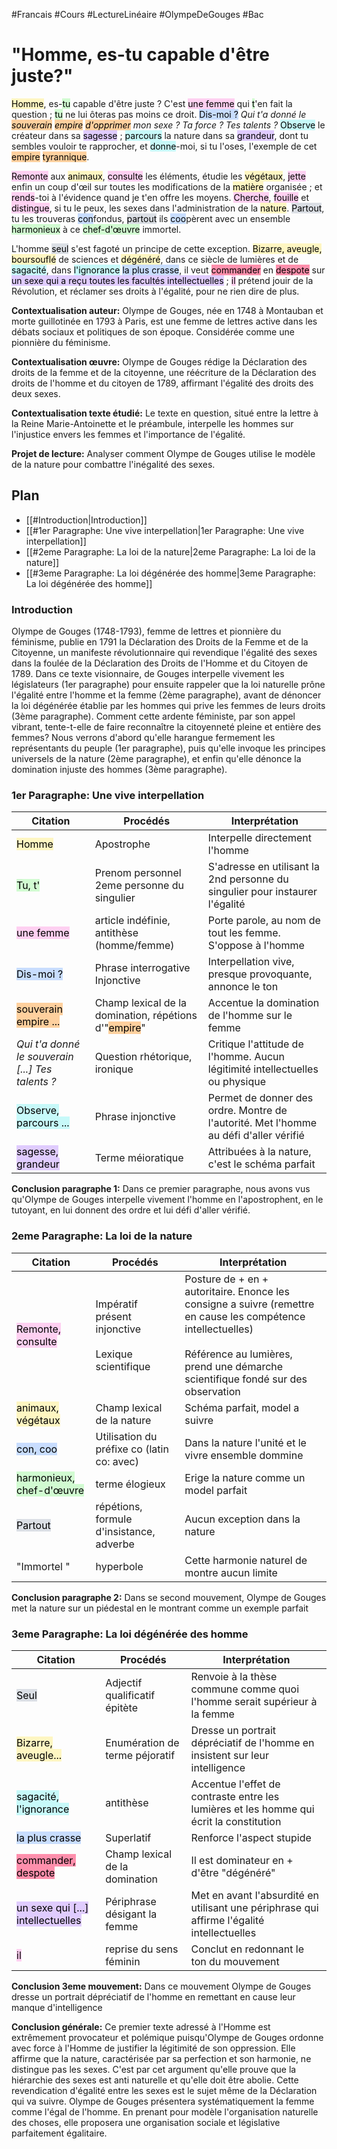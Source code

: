 #Francais #Cours #LectureLinéaire #OlympeDeGouges #Bac 

# "Homme, es-tu capable d'être juste?"

<mark style="background: #FFF3A3A6;">Homme</mark>, es-<mark style="background: #BBFABBA6;">tu</mark> capable d'être juste ? C'est <mark style="background: #FFB8EBA6;">une femme</mark> qui <mark style="background: #BBFABBA6;">t</mark>'en fait la question ; <mark style="background: #BBFABBA6;">tu</mark> ne lui ôteras pas moins ce droit. <mark style="background: #ADCCFFA6;">Dis-moi ?</mark> *Qui t'a donné le <mark style="background: #FFB86CA6;">souverain</mark> <mark style="background: #FFB86CA6;">empire</mark> <mark style="background: #FFB86CA6;">d'opprimer</mark> mon* *sexe ? Ta force ? Tes talents ?* <mark style="background: #ABF7F7A6;">Observe</mark> le créateur dans sa <mark style="background: #D2B3FFA6;">sagesse</mark> ; <mark style="background: #ABF7F7A6;">parcours</mark> la nature dans sa <mark style="background: #D2B3FFA6;">grandeur</mark>, dont tu sembles vouloir te rapprocher, et <mark style="background: #ABF7F7A6;">donne</mark>-moi, si tu l'oses, l'exemple de cet <mark style="background: #FFB86CA6;">empire</mark> <mark style="background: #FFB86CA6;">tyrannique</mark>.

<mark style="background: #FFB8EBA6;">Remonte</mark> aux <mark style="background: #FFF3A3A6;">animaux</mark>, <mark style="background: #FFB8EBA6;">consulte</mark> les éléments, étudie les <mark style="background: #FFF3A3A6;">végétaux</mark>, <mark style="background: #FFB8EBA6;">jette</mark> enfin un coup d'œil sur toutes les modifications de la <mark style="background: #FFF3A3A6;">matière</mark> organisée ; et <mark style="background: #FFB8EBA6;">rends</mark>-toi à l'évidence quand je t'en offre les moyens. <mark style="background: #FFB8EBA6;">Cherche</mark>, <mark style="background: #FFB8EBA6;">fouille</mark> et <mark style="background: #FFB8EBA6;">distingue</mark>, si tu le peux, les sexes dans l'administration de la <mark style="background: #FFF3A3A6;">nature</mark>. <mark style="background: #CACFD9A6;">Partout</mark>, tu les trouveras <mark style="background: #ADCCFFA6;">con</mark>fondus, <mark style="background: #CACFD9A6;">partout</mark> ils <mark style="background: #ADCCFFA6;">coo</mark>pèrent avec un ensemble <mark style="background: #BBFABBA6;">harmonieux</mark> à ce <mark style="background: #BBFABBA6;">chef-d'œuvre</mark> immortel.

L'homme <mark style="background: #CACFD9A6;">seul</mark> s'est fagoté un principe de cette exception. <mark style="background: #FFF3A3A6;">Bizarre, aveugle, boursouflé</mark> de sciences et <mark style="background: #FFF3A3A6;">dégénéré</mark>, dans ce siècle de lumières et de <mark style="background: #ABF7F7A6;">sagacité</mark>, dans <mark style="background: #ABF7F7A6;">l'ignorance</mark> <mark style="background: #ADCCFFA6;">la plus crasse</mark>, il veut <mark style="background: #FF5582A6;">commander</mark> en <mark style="background: #FF5582A6;">despote</mark> sur <mark style="background: #D2B3FFA6;">un sexe qui a reçu toutes les facultés intellectuelles</mark> ; <mark style="background: #FFB8EBA6;">il</mark> prétend jouir de la Révolution, et réclamer ses droits à l'égalité, pour ne rien dire de plus.


**Contextualisation auteur:**
Olympe de Gouges, née en 1748 à Montauban et morte guillotinée en 1793 à Paris, est une femme de lettres active dans les débats sociaux et politiques de son époque. Considérée comme une pionnière du féminisme.

**Contextualisation œuvre:**
Olympe de Gouges rédige la Déclaration des droits de la femme et de la citoyenne, une réécriture de la Déclaration des droits de l'homme et du citoyen de 1789, affirmant l'égalité des droits des deux sexes. 

**Contextualisation texte étudié:**
Le texte en question, situé entre la lettre à la Reine Marie-Antoinette et le préambule, interpelle les hommes sur l'injustice envers les femmes et l'importance de l'égalité.

**Projet de lecture:**
Analyser comment Olympe de Gouges utilise le modèle de la nature pour combattre l'inégalité des sexes.

## Plan

- [[#Introduction|Introduction]]
- [[#1er Paragraphe: Une vive interpellation|1er Paragraphe: Une vive interpellation]]
- [[#2eme Paragraphe: La loi de la nature|2eme Paragraphe: La loi de la nature]]
- [[#3eme Paragraphe: La loi dégénérée des homme|3eme Paragraphe: La loi dégénérée des homme]]

### Introduction

Olympe de Gouges (1748-1793), femme de lettres et pionnière du féminisme, publie en 1791 la Déclaration des Droits de la Femme et de la Citoyenne, un manifeste révolutionnaire qui revendique l'égalité des sexes dans la foulée de la Déclaration des Droits de l'Homme et du Citoyen de 1789. Dans ce texte visionnaire, de Gouges interpelle vivement les législateurs (1er paragraphe) pour ensuite rappeler que la loi naturelle prône l'égalité entre l'homme et la femme (2ème paragraphe), avant de dénoncer la loi dégénérée établie par les hommes qui prive les femmes de leurs droits (3ème paragraphe). Comment cette ardente féministe, par son appel vibrant, tente-t-elle de faire reconnaître la citoyenneté pleine et entière des femmes? Nous verrons d'abord qu'elle harangue fermement les représentants du peuple (1er paragraphe), puis qu'elle invoque les principes universels de la nature (2ème paragraphe), et enfin qu'elle dénonce la domination injuste des hommes (3ème paragraphe).

### 1er Paragraphe: Une vive interpellation 
| Citation | Procédés | Interprétation |
| ---- | ---- | ---- |
| <mark style="background: #FFF3A3A6;">Homme</mark> | Apostrophe | Interpelle directement l'homme |
| <mark style="background: #BBFABBA6;">Tu, t'</mark> | Prenom personnel 2eme personne du singulier | S'adresse en utilisant la 2nd personne du singulier pour instaurer l'égalité |
| <mark style="background: #FFB8EBA6;">une femme</mark> | article indéfinie, antithèse (homme/femme) | Porte parole, au nom de tout les femme. </br> S'oppose à l'homme |
| <mark style="background: #ADCCFFA6;">Dis-moi ?</mark> | Phrase interrogative Injonctive | Interpellation vive, presque provoquante, annonce le ton |
| <mark style="background: #FFB86CA6;">souverain empire ...</mark> | Champ lexical de la domination, répétions d'"<mark style="background: #FFB86CA6;">empire</mark>" | Accentue la domination de l'homme sur le femme |
| *Qui t'a donné le souverain \[...] Tes talents ?* | Question rhétorique, ironique  | Critique l'attitude de l'homme. Aucun légitimité intellectuelles ou physique  |
| <mark style="background: #ABF7F7A6;">Observe, parcours ...</mark> | Phrase injonctive  | Permet de donner des ordre. Montre de l'autorité. Met l'homme au défi d'aller vérifié |
| <mark style="background: #D2B3FFA6;">sagesse, grandeur </mark> | Terme méioratique | Attribuées à la nature, c'est le schéma parfait  |
**Conclusion paragraphe 1:** Dans ce premier paragraphe, nous avons vus qu'Olympe de Gouges interpelle vivement l'homme en l'apostrophent, en le tutoyant, en lui donnent des ordre et lui défi d'aller vérifié.

### 2eme Paragraphe: La loi de la nature 

| Citation | Procédés | Interprétation |
| ---- | ---- | ---- |
| <mark style="background: #FFB8EBA6;">Remonte, consulte </mark> | Impératif présent injonctive </br></br> Lexique scientifique | Posture de + en + autoritaire. Enonce les consigne a suivre (remettre en cause les compétence intellectuelles) </br></br> Référence au lumières, prend une démarche scientifique fondé sur des observation |
| <mark style="background: #FFF3A3A6;">animaux, végétaux </mark> | Champ lexical de la nature | Schéma parfait, model a suivre |
| <mark style="background: #ADCCFFA6;">con, coo</mark> | Utilisation du préfixe co (latin co: avec) | Dans la nature l'unité et le vivre ensemble dommine |
| <mark style="background: #BBFABBA6;">harmonieux, chef-d'œuvre</mark> | terme élogieux | Erige la nature comme un model parfait |
| <mark style="background: #CACFD9A6;">Partout </mark> | répétions, formule d'insistance, adverbe | Aucun exception dans la nature |
| "Immortel " | hyperbole | Cette harmonie naturel de montre aucun limite |
**Conclusion paragraphe 2:** Dans se second mouvement, Olympe de Gouges met la nature sur un piédestal en le montrant comme un exemple parfait 

### 3eme Paragraphe: La loi dégénérée des homme 
| Citation | Procédés | Interprétation |
| ---- | ---- | ---- |
| <mark style="background: #CACFD9A6;">Seul</mark> | Adjectif qualificatif épitète | Renvoie à la thèse commune comme quoi l'homme serait supérieur à la femme |
| <mark style="background: #FFF3A3A6;">Bizarre, aveugle...</mark> | Enumération de terme péjoratif | Dresse un portrait dépréciatif de l'homme en insistent sur leur intelligence |
| <mark style="background: #ABF7F7A6;">sagacité, l'ignorance </mark> | antithèse | Accentue l'effet de contraste entre les lumières et les homme qui écrit la constitution |
| <mark style="background: #ADCCFFA6;">la plus crasse </mark> | Superlatif | Renforce l'aspect stupide |
| <mark style="background: #FF5582A6;">commander, despote </mark> | Champ lexical de la domination | Il est dominateur en + d'être "dégénéré" |
| <mark style="background: #D2B3FFA6;">un sexe qui \[...] intellectuelles </mark> | Périphrase désigant la femme  | Met en avant l'absurdité en utilisant une périphrase qui affirme l'égalité intellectuelles  |
| <mark style="background: #FFB8EBA6;">il</mark> | reprise du sens féminin | Conclut en redonnant le ton du mouvement   |
**Conclusion 3eme mouvement:** Dans ce mouvement  Olympe de Gouges dresse un portrait dépréciatif de l'homme en remettant en cause leur manque d'intelligence 

**Conclusion générale:** Ce premier texte adressé à l'Homme est extrêmement provocateur et polémique puisqu'Olympe de Gouges ordonne avec force à l'Homme de justifier la légitimité de son oppression. Elle affirme que la nature, caractérisée par sa perfection et son harmonie, ne distingue pas les sexes. C'est par cet argument qu'elle prouve que la hiérarchie des sexes est anti naturelle et qu'elle doit être abolie. 
Cette revendication d'égalité entre les sexes est le sujet même de la Déclaration qui va suivre. Olympe de Gouges présentera systématiquement la femme comme l'égal de l'homme.  En prenant pour modèle l'organisation naturelle des choses, elle proposera une organisation sociale et législative parfaitement égalitaire.
